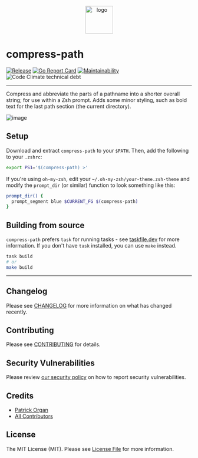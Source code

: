 <p align="center">
<img style="height: 75px; width: auto" src="https://user-images.githubusercontent.com/5508707/194621868-c41519e6-4499-435d-a559-6f5719f7ed98.png" alt="logo" />
</p>

# compress-path

[![Release](https://img.shields.io/github/release/permafrost-dev/compress-path.svg)](https://github.com/permafrost-dev/compress-path/releases/latest) [![Go Report Card](https://goreportcard.com/badge/github.com/permafrost-dev/compress-path)](https://goreportcard.com/report/github.com/permafrost-dev/compress-path) [![Maintainability](https://api.codeclimate.com/v1/badges/65f5deac2eb526f18df7/maintainability)](https://codeclimate.com/github/permafrost-dev/compress-path/maintainability) ![Code Climate technical debt](https://img.shields.io/codeclimate/tech-debt/permafrost-dev/compress-path?logo=code-climate)

---

Compress and abbreviate the parts of a pathname into a shorter overall string; for use within a Zsh prompt. Adds some minor styling, such as bold text for the last path section (the current directory).

![image](https://user-images.githubusercontent.com/5508707/194622385-96e6e616-5cfa-4305-9e11-311f28f64432.png)

## Setup

Download and extract `compress-path` to your `$PATH`. Then, add the following to your `.zshrc`:

```bash
export PS1='$(compress-path) >'
```

If you're using `oh-my-zsh`, edit your `~/.oh-my-zsh/your-theme.zsh-theme` and modify the `prompt_dir` (or similar) function to look something like this:

```bash
prompt_dir() {
  prompt_segment blue $CURRENT_FG $(compress-path)
}
```

## Building from source

`compress-path` prefers `task` for running tasks - see [taskfile.dev](https://taskfile.dev) for more information. If you don't have `task` installed, you can use `make` instead.

```bash
task build
# or
make build
```

---

## Changelog

Please see [CHANGELOG](CHANGELOG.md) for more information on what has changed recently.

## Contributing

Please see [CONTRIBUTING](.github/CONTRIBUTING.md) for details.

## Security Vulnerabilities

Please review [our security policy](../../security/policy) on how to report security vulnerabilities.

## Credits

- [Patrick Organ](https://github.com/patinthehat)
- [All Contributors](../../contributors)

## License

The MIT License (MIT). Please see [License File](LICENSE) for more information.
